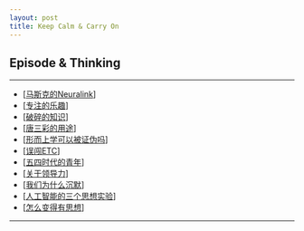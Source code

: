 ```yaml
---
layout: post
title: Keep Calm & Carry On
---
```

## Episode & Thinking

***
- [[马斯克的Neuralink][add11]]
- [[专注的乐趣][add10]]
- [[破碎的知识][add09]]
- [[唐三彩的用途][add08]]
- [[形而上学可以被证伪吗][add07]]
- [[误闯ETC][add06]]
- [[五四时代的青年][add05]]
- [[关于领导力][add04]]
- [[我们为什么沉默][add03]] 
- [[人工智能的三个思想实验][add02]]
- [[怎么变得有思想][add01]]

[add01]:http://about.uuspider.com/2019/06/02/thinking.html
[add02]:http://about.uuspider.com/2019/06/03/ai_experiments.html
[add03]:http://about.uuspider.com/2019/06/04/no_word.html
[add04]:http://about.uuspider.com/2019/06/05/leader.html
[add05]:http://about.uuspider.com/2019/06/06/ws.html
[add06]:http://about.uuspider.com/2019/06/07/jump_etc.html
[add07]:http://about.uuspider.com/2019/06/08/metaphysical.html
[add08]:http://about.uuspider.com/2019/06/12/burial.html
[add09]:http://about.uuspider.com/2019/06/13/broken_knowledge.html
[add10]:http://about.uuspider.com/2019/06/14/be_absorbed_in.html
[add11]:http://about.uuspider.com/2019/06/15/neuralink.html

***
